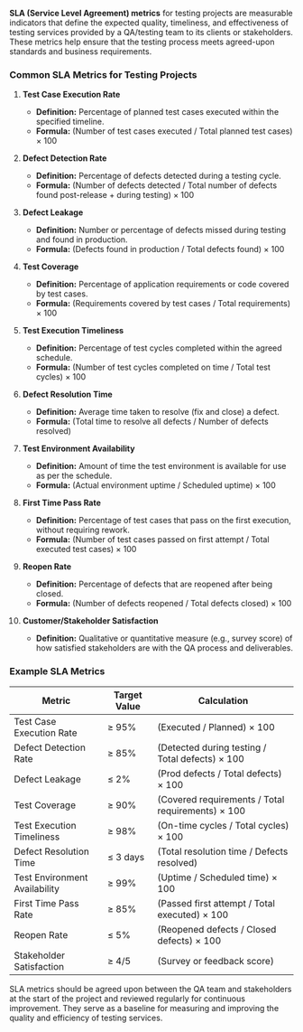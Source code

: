 **SLA (Service Level Agreement) metrics** for testing projects are measurable indicators that define the expected quality, timeliness, and effectiveness of testing services provided by a QA/testing team to its clients or stakeholders. These metrics help ensure that the testing process meets agreed-upon standards and business requirements.

### Common SLA Metrics for Testing Projects

1. **Test Case Execution Rate**
   - **Definition:** Percentage of planned test cases executed within the specified timeline.
   - **Formula:** (Number of test cases executed / Total planned test cases) × 100

2. **Defect Detection Rate**
   - **Definition:** Percentage of defects detected during a testing cycle.
   - **Formula:** (Number of defects detected / Total number of defects found post-release + during testing) × 100

3. **Defect Leakage**
   - **Definition:** Number or percentage of defects missed during testing and found in production.
   - **Formula:** (Defects found in production / Total defects found) × 100

4. **Test Coverage**
   - **Definition:** Percentage of application requirements or code covered by test cases.
   - **Formula:** (Requirements covered by test cases / Total requirements) × 100

5. **Test Execution Timeliness**
   - **Definition:** Percentage of test cycles completed within the agreed schedule.
   - **Formula:** (Number of test cycles completed on time / Total test cycles) × 100

6. **Defect Resolution Time**
   - **Definition:** Average time taken to resolve (fix and close) a defect.
   - **Formula:** (Total time to resolve all defects / Number of defects resolved)

7. **Test Environment Availability**
   - **Definition:** Amount of time the test environment is available for use as per the schedule.
   - **Formula:** (Actual environment uptime / Scheduled uptime) × 100

8. **First Time Pass Rate**
   - **Definition:** Percentage of test cases that pass on the first execution, without requiring rework.
   - **Formula:** (Number of test cases passed on first attempt / Total executed test cases) × 100

9. **Reopen Rate**
   - **Definition:** Percentage of defects that are reopened after being closed.
   - **Formula:** (Number of defects reopened / Total defects closed) × 100

10. **Customer/Stakeholder Satisfaction**
    - **Definition:** Qualitative or quantitative measure (e.g., survey score) of how satisfied stakeholders are with the QA process and deliverables.


### Example SLA Metrics

| Metric                     | Target Value | Calculation                                           |
|----------------------------|--------------|-------------------------------------------------------|
| Test Case Execution Rate   | ≥ 95%        | (Executed / Planned) × 100                            |
| Defect Detection Rate      | ≥ 85%        | (Detected during testing / Total defects) × 100       |
| Defect Leakage             | ≤ 2%         | (Prod defects / Total defects) × 100                  |
| Test Coverage              | ≥ 90%        | (Covered requirements / Total requirements) × 100     |
| Test Execution Timeliness  | ≥ 98%        | (On-time cycles / Total cycles) × 100                 |
| Defect Resolution Time     | ≤ 3 days     | (Total resolution time / Defects resolved)            |
| Test Environment Availability | ≥ 99%     | (Uptime / Scheduled time) × 100                       |
| First Time Pass Rate       | ≥ 85%        | (Passed first attempt / Total executed) × 100         |
| Reopen Rate                | ≤ 5%         | (Reopened defects / Closed defects) × 100             |
| Stakeholder Satisfaction   | ≥ 4/5        | (Survey or feedback score)                            |

 
SLA metrics should be agreed upon between the QA team and stakeholders at the start of the project and reviewed regularly for continuous improvement. They serve as a baseline for measuring and improving the quality and efficiency of testing services.
